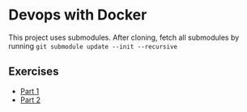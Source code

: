 # Devops with Docker

This project uses submodules. After cloning, fetch all submodules by running `git submodule update --init --recursive`

## Exercises
* [Part 1](1/)
* [Part 2](2/)
